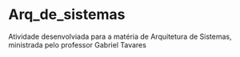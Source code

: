 # Arq_de_sistemas
Atividade desenvolviada para a matéria de Arquitetura de Sistemas, ministrada pelo professor Gabriel Tavares 
